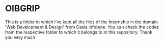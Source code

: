 # OIBGRIP
This is a folder in which I've kept all the files of the Internship in the domain 'Web Development &amp; Design' from Oasis Infobyte.
You can check the codes from the respective folder to which it belongs to in this repository.
Thank you very much
